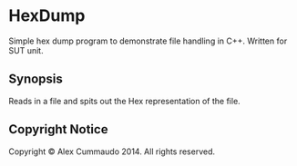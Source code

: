 # HexDump

Simple hex dump program to demonstrate file handling in C++. Written for SUT unit.

## Synopsis

Reads in a file and spits out the Hex representation of the file.

## Copyright Notice

Copyright &copy; Alex Cummaudo 2014. All rights reserved.